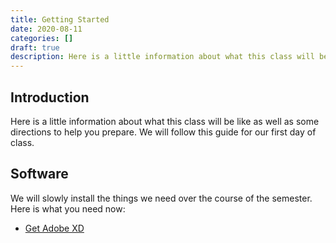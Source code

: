 ```yaml
---
title: Getting Started
date: 2020-08-11
categories: []
draft: true
description: Here is a little information about what this class will be like as well as some directions to help you prepare. We will follow this guide for our first day of class.
---
```


## Introduction

Here is a little information about what this class will be like as well as some directions to help you prepare. We will follow this guide for our first day of class.

## Software

We will slowly install the things we need over the course of the semester. Here is what you need now:

- [Get Adobe XD](/assignment/get-adobe-xd/)
